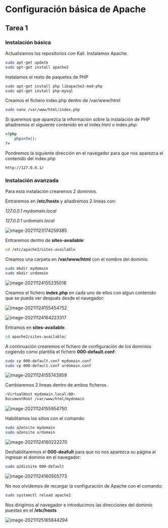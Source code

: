 # Configuración básica de Apache

## Tarea 1

### Instalación básica

Actualizamos los repositorios con Kali. Instalamos Apache.

```bash
sudo apt-get update 
sudo apt-get install apache2
```
Instalamos el resto de paquetes de PHP

```bash
sudo apt-get install php libapache2-mod-php
sudo apt-get install php-mysql
```

Creamos el fichero index.php dentro de /var/www/html

```bash
sudo nano /var/www/html/index.php
```

Si queremos que aparezca la información sobre la instalación de PHP añadiremos el siguiente contenido en el index.html o index.php:

```php
<?php
    phpinfo();
?>
```

Pondremos la siguiente dirección en el navegador para que nos aparezca el contenido del index.php

```http
http://127.0.0.1/
```



### Instalación avanzada

Para esta instalación crearemos 2 dominios.

Entraremos en **/etc/hosts** y añadiremos 2 lineas con:

*127.0.0.1	mydomain.local*

*127.0.0.1	urdomain.local*

![image-20211123174259385](/home/sergio/.config/Typora/typora-user-images/image-20211123174259385.png)

Entraremos dentro de **sites-available**:

```bash
cd /etc/apache2/sites-available
```
Creamos una carpeta en **/var/www/html** con el nombre del dominio.

```bash
sudo mkdir mydomain
sudo mkdir urdomain
```

![image-20211124155235018](../../../../../../../home/sergio/.config/Typora/typora-user-images/image-20211124155235018.png)

Creamos el fichero **index.php** en cada uno de ellos con algun contenido que se pueda ver después desde el navegador:

![image-20211124155454752](../../../../../../../home/sergio/.config/Typora/typora-user-images/image-20211124155454752.png)

![image-20211124164223317](../../../../../../../home/sergio/.config/Typora/typora-user-images/image-20211124164223317.png)

Entramos en **sites-available**:

```bash
cd apache2/sites-available/
```
A continuación crearemos el fichero de configuración de los dominios cogiendo como plantilla el fichero **000-default.conf**:
```bash
sudo cp 000-default.conf mydomain.conf
sudo cp 000-default.conf urdomain.conf
```
![image-20211124155743959](../../../../../../../home/sergio/.config/Typora/typora-user-images/image-20211124155743959.png)

Cambiaremos 2 lineas dentro de ambos ficheros.

```bash
<VirtualHost mydomain.local:80>
DocumentRoot /var/www/html/mydomain
```

![image-20211124155954750](../../../../../../../home/sergio/.config/Typora/typora-user-images/image-20211124155954750.png)

Habilitamos los sitios con el comando:


```bash
sudo a2ensite mydomain
sudo a2ensite urdomain
```


![image-20211124160222270](../../../../../../../home/sergio/.config/Typora/typora-user-images/image-20211124160222270.png)

Deshabilitaremos el **000-deafult** para que no nos aparezca su página al ingresar el dominio en el navegador:


```bash
sudo a2dissite 000-default
```


![image-20211124160505773](../../../../../../../home/sergio/.config/Typora/typora-user-images/image-20211124160505773.png)

No nos olvidemos de recargar la configuración de Apache con el comando:


```bash
sudo systemctl reload apache2
```

Nos dirigimos al navegador e introducimos las direcciones del dominio puestas en el **/etc/hosts**

![image-20211125165844294](../../../../../../../home/sergio/.config/Typora/typora-user-images/image-20211125165844294.png)
